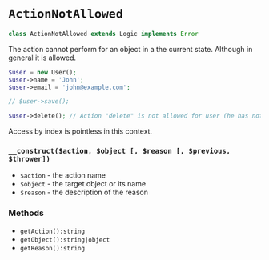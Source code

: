 # `ActionNotAllowed`

```php
class ActionNotAllowed extends Logic implements Error
```

The action cannot perform for an object in a the current state.
Although in general it is allowed.

```php
$user = new User();
$user->name = 'John';
$user->email = 'john@example.com';

// $user->save();

$user->delete(); // Action "delete" is not allowed for user (he has not yet created)
```

Access by index is pointless in this context.

### `__construct($action, $object [, $reason [, $previous, $thrower])`

 * `$action` - the action name
 * `$object` - the target object or its name
 * `$reason` - the description of the reason

### Methods

 * `getAction():string`
 * `getObject():string|object`
 * `getReason():string`
